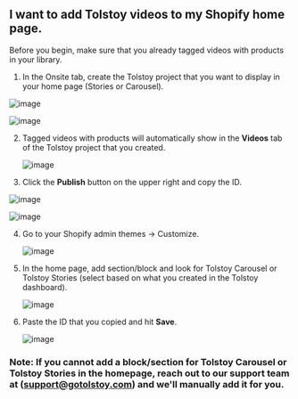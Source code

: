## I want to add Tolstoy videos to my Shopify home page.


Before you begin, make sure that you already tagged videos with products in your library. 


1. In the Onsite tab, create the Tolstoy project that you want to display in your home page (Stories or Carousel).

![image](https://github.com/user-attachments/assets/fd2535f2-4451-45fc-9c38-c8bef9a5e730)


![image](https://github.com/user-attachments/assets/20e5feed-82df-4c88-ac7d-6006eb1a4b5c)


2. Tagged videos with products will automatically show in the **Videos** tab of the Tolstoy project that you created.

   ![image](https://github.com/user-attachments/assets/462c8d74-bc52-4c61-a067-487717f74012)


3. Click the **Publish** button on the upper right and copy the ID.

![image](https://github.com/user-attachments/assets/9128bf35-3905-441a-88fc-cf60b0a30898)

![image](https://github.com/user-attachments/assets/72a637fe-9594-4e2f-8d29-ae308ebe1134)



4. Go to your Shopify admin themes -> Customize.

   ![image](https://github.com/GoTolstoy/tolstoy-toly-kb/assets/159800692/bd4feb83-6501-4015-b86b-9322f051c56a)



5. In the home page, add section/block and look for Tolstoy Carousel or Tolstoy Stories (select based on what you created in the Tolstoy dashboard).

   ![image](https://github.com/GoTolstoy/tolstoy-toly-kb/assets/159800692/5dcf01a1-2fb2-46d5-a12f-59c57b6bd962)


6. Paste the ID that you copied and hit **Save**.

   ![image](https://github.com/GoTolstoy/tolstoy-toly-kb/assets/159800692/0ad6354b-dfe2-4258-a9de-03779a3ddbd0)



### Note: If you cannot add a block/section for Tolstoy Carousel or Tolstoy Stories in the homepage, reach out to our support team at (support@gotolstoy.com) and we'll manually add it for you.

